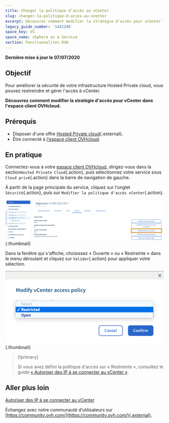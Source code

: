 ```yaml
---
title: Changer la politique d’accès au vCenter
slug: changer-la-politique-d-acces-au-vcenter
excerpt: Découvrez comment modifier la stratégie d'accès pour vCenter'
legacy_guide_number: '1442246'
space_key: VS
space_name: vSphere as a Service
section: Fonctionnalités OVH
---
```


**Dernière mise à jour le 07/07/2020**

## Objectif

Pour améliorer la sécurité de votre infrastructure Hosted Private cloud, vous pouvez restreindre et gérer l'accès à vCenter.

**Découvrez comment modifier la stratégie d'accès pour vCenter dans l'espace client OVHcloud.**

## Prérequis

- Disposer d'une offre [Hosted Private cloud](https://www.ovhcloud.com/fr-ca/enterprise/products/hosted-private-cloud/){.external}.
- Être connecté à [l'espace client OVHcloud](https://ca.ovh.com/auth/?action=gotomanager).

## En pratique

Connectez-vous à votre [espace client OVHcloud](https://ca.ovh.com/auth/?action=gotomanager), dirigez-vous dans la section`Hosted Private Cloud`{.action}, puis sélectionnez votre service sous `Cloud privé`{.action} dans la barre de navigation de gauche.

À partir de la page principale du service, cliquez sur l'onglet `Sécurité`{.action}, puis sur `Modifier la politique d'accès vCenter`{.action}.

![Setting access policy](images/modifypolicy-01.png){.thumbnail}

Dans la fenêtre qui s'affiche, choisissez  « Ouverte » ou « Restreinte » dans le menu déroulant et cliquez sur `Valider`{.action} pour appliquer votre sélection.

![Setting access policy](images/modifypolicy-02.png){.thumbnail}

> [!primary]
>
> Si vous avez défini la politique d'accès sur « Restreinte », consultez le guide [« Autoriser des IP à se connecter au vCenter »](../autoriser-des-ip-a-se-connecter-au-vcenter/).
> 

## Aller plus loin

[Autoriser des IP à se connecter au vCenter](../autoriser-des-ip-a-se-connecter-au-vcenter/)

Échangez avec notre communauté d’utilisateurs sur [https://community.ovh.com/](https://community.ovh.com/){.external}.


